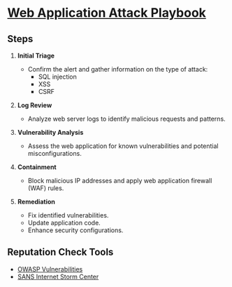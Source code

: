 # [Web Application Attack Playbook](https://github.com/FrankJohnson-cyber/Web-Application-Attack)

## Steps

1. **Initial Triage**  
   - Confirm the alert and gather information on the type of attack:  
     - SQL injection  
     - XSS  
     - CSRF  

2. **Log Review**  
   - Analyze web server logs to identify malicious requests and patterns.

3. **Vulnerability Analysis**  
   - Assess the web application for known vulnerabilities and potential misconfigurations.

4. **Containment**  
   - Block malicious IP addresses and apply web application firewall (WAF) rules.

5. **Remediation**  
   - Fix identified vulnerabilities.  
   - Update application code.  
   - Enhance security configurations.

## Reputation Check Tools

- [OWASP Vulnerabilities](https://owasp.org/www-project-top-ten/)  
- [SANS Internet Storm Center](https://isc.sans.edu)
